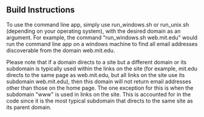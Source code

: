 Build Instructions
-----------------------
To use the command line app, simply use run_windows.sh or run_unix.sh (depending on your operating system), with the
desired domain as an argument.  For example, the command "run_windows.sh web.mit.edu" would run the command line app on
a windows machine to find all email addresses discoverable from the domain web.mit.edu.

Please note that if a domain directs to a site but a different domain or its subdomain is typically used within the
links on the site (for example, mit.edu directs to the same page as web.mit.edu, but all links on the site use its
subdomain web.mit.edu), then this domain will not return email addresses other than those on the home page.  The one
exception for this is when the subdomain "www" is used in links on the site.  This is accounted for in the code since
it is the most typical subdomain that directs to the same site as its parent domain.